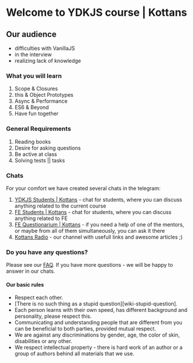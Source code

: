 # Welcome to YDKJS course | Kottans

## Our audience 
 * difficulties with VanillaJS
 * in the interview
 * realizing lack of knowledge
 
 ### What you will learn
 
 1. Scope & Closures
 1. this & Object Prototypes
 1. Async & Performance
 1. ES6 & Beyond
 1. Have fun together
 
 ### General Requirements
 1. Reading books
 1. Desire for asking questions
 1. Be active at class
 1. Solving tests || tasks 
 
 ### Chats

For your comfort we have created several chats in the telegram:

1. [YDKJS Students | Kottans](https://t.me/ydkjsKottans) - chat for students, where you can discuss anything related to the current course
1. [FE Students | Kottans](https://t.me/joinchat/DmX0JBHVkEhV1us2HdMmpA) - chat for students, where you can discuss anything related to FE
1. [FE Questionarium | Kottans](https://t.me/joinchat/DmX0JAl-mh5W0jrWli8Ycw) - if you need a help of one of the mentors, or maybe from all of them simultaneously, you can ask it there
1. [Kottans Radio](https://t.me/radio_kottans) - our channel with usefull links and awesome articles ;)

### Do you have any questions?

Please see our [FAQ](https://github.com/kottans/frontend/blob/master/faq.md). If you have more questions - we will be happy to answer in our chats.



#### Our basic rules

* Respect each other.
* [There is no such thing as a stupid question][wiki-stupid-question].
* Each person learns with their own speed, has different background and
  personality, please respect this.
* Communicating and understanding people that are different from you
  can be beneficial to both parties, provided mutual respect.
* We are against any discriminations by gender, age, the color of skin,
  disabilities or any other.
* We respect intellectual property - there is hard work of an author
  or a group of authors behind all materials that we use.
